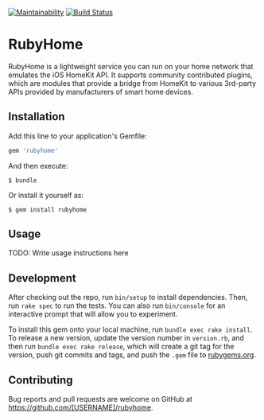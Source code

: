 [![Maintainability](https://api.codeclimate.com/v1/badges/a13f62c597b3746a7ef5/maintainability)](https://codeclimate.com/github/karlentwistle/rubyhome/maintainability)
[![Build Status](https://travis-ci.org/karlentwistle/ruby_home.svg?branch=master)](https://travis-ci.org/karlentwistle/ruby_home)

# RubyHome

RubyHome is a lightweight service you can run on your home network that emulates the iOS HomeKit API. It supports community contributed plugins, which are modules that provide a bridge from HomeKit to various 3rd-party APIs provided by manufacturers of smart home devices.

## Installation

Add this line to your application's Gemfile:

```ruby
gem 'rubyhome'
```

And then execute:

    $ bundle

Or install it yourself as:

    $ gem install rubyhome

## Usage

TODO: Write usage instructions here

## Development

After checking out the repo, run `bin/setup` to install dependencies. Then, run `rake spec` to run the tests. You can also run `bin/console` for an interactive prompt that will allow you to experiment.

To install this gem onto your local machine, run `bundle exec rake install`. To release a new version, update the version number in `version.rb`, and then run `bundle exec rake release`, which will create a git tag for the version, push git commits and tags, and push the `.gem` file to [rubygems.org](https://rubygems.org).

## Contributing

Bug reports and pull requests are welcome on GitHub at https://github.com/[USERNAME]/rubyhome.

